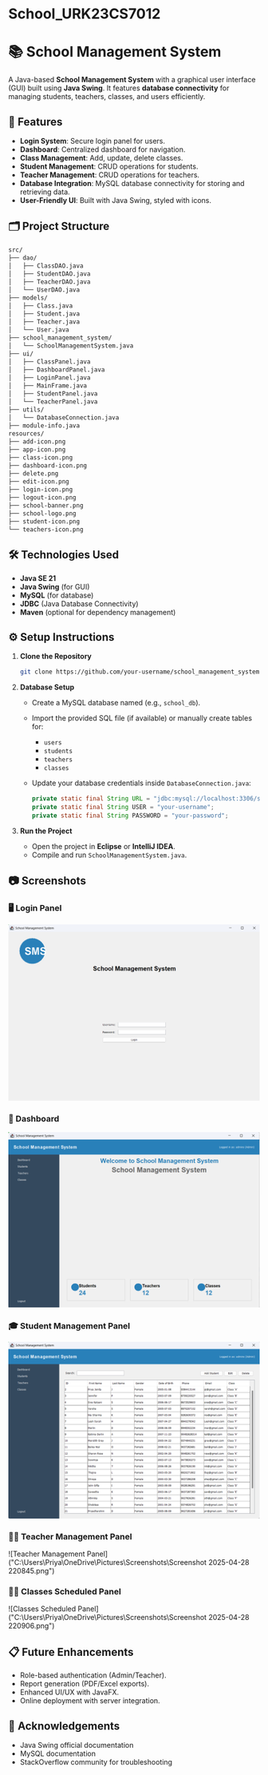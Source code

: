# School_URK23CS7012
# 📚 School Management System

A Java-based **School Management System** with a graphical user interface (GUI) built using **Java Swing**. It features **database connectivity** for managing students, teachers, classes, and users efficiently.

## 🚀 Features

- **Login System**: Secure login panel for users.
- **Dashboard**: Centralized dashboard for navigation.
- **Class Management**: Add, update, delete classes.
- **Student Management**: CRUD operations for students.
- **Teacher Management**: CRUD operations for teachers.
- **Database Integration**: MySQL database connectivity for storing and retrieving data.
- **User-Friendly UI**: Built with Java Swing, styled with icons.

## 🗂️ Project Structure

```
src/
├── dao/
│   ├── ClassDAO.java
│   ├── StudentDAO.java
│   ├── TeacherDAO.java
│   └── UserDAO.java
├── models/
│   ├── Class.java
│   ├── Student.java
│   ├── Teacher.java
│   └── User.java
├── school_management_system/
│   └── SchoolManagementSystem.java
├── ui/
│   ├── ClassPanel.java
│   ├── DashboardPanel.java
│   ├── LoginPanel.java
│   ├── MainFrame.java
│   ├── StudentPanel.java
│   └── TeacherPanel.java
├── utils/
│   └── DatabaseConnection.java
├── module-info.java
resources/
├── add-icon.png
├── app-icon.png
├── class-icon.png
├── dashboard-icon.png
├── delete.png
├── edit-icon.png
├── login-icon.png
├── logout-icon.png
├── school-banner.png
├── school-logo.png
├── student-icon.png
└── teachers-icon.png
```

## 🛠️ Technologies Used

- **Java SE 21**
- **Java Swing** (for GUI)
- **MySQL** (for database)
- **JDBC** (Java Database Connectivity)
- **Maven** (optional for dependency management)

## ⚙️ Setup Instructions

1. **Clone the Repository**

   ```bash
   git clone https://github.com/your-username/school_management_system.git
   ```

2. **Database Setup**

   - Create a MySQL database named (e.g., `school_db`).
   - Import the provided SQL file (if available) or manually create tables for:
     - `users`
     - `students`
     - `teachers`
     - `classes`
   - Update your database credentials inside `DatabaseConnection.java`:

     ```java
     private static final String URL = "jdbc:mysql://localhost:3306/school_db";
     private static final String USER = "your-username";
     private static final String PASSWORD = "your-password";
     ```

3. **Run the Project**

   - Open the project in **Eclipse** or **IntelliJ IDEA**.
   - Compile and run `SchoolManagementSystem.java`.

## 📷 Screenshots

### 🖥️ Login Panel
![Login Panel](https://github.com/PRIYA-JENITA/School_URK23CS7012/blob/fb34a74343046cffc6174dd6b051359b45ef138f/Screenshot%202025-04-28%20220750.png)

### 🏫 Dashboard
![Dashboard](https://github.com/PRIYA-JENITA/School_URK23CS7012/blob/c900cc9bf9263b5fee0a26a541ba979931977d01/Screenshot%202025-04-28%20220809.png)

### 🎓 Student Management Panel
![Student Management Panel](https://github.com/PRIYA-JENITA/School_URK23CS7012/blob/5e8d9eec1d1ab3ae70de9f57631da150c649955a/Screenshot%202025-04-28%20220825.png)

### 👨‍🏫 Teacher Management Panel
![Teacher Management Panel]("C:\Users\Priya\OneDrive\Pictures\Screenshots\Screenshot 2025-04-28 220845.png")

### 👨‍🏫 Classes Scheduled Panel
![Classes Scheduled Panel]("C:\Users\Priya\OneDrive\Pictures\Screenshots\Screenshot 2025-04-28 220906.png")

## 📋 Future Enhancements

- Role-based authentication (Admin/Teacher).
- Report generation (PDF/Excel exports).
- Enhanced UI/UX with JavaFX.
- Online deployment with server integration.

## 🙏 Acknowledgements

- Java Swing official documentation
- MySQL documentation
- StackOverflow community for troubleshooting


